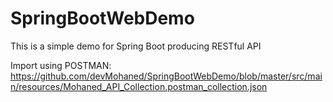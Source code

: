 # SpringBootWebDemo
This is a simple demo for Spring Boot producing RESTful API


Import using POSTMAN:
https://github.com/devMohaned/SpringBootWebDemo/blob/master/src/main/resources/Mohaned_API_Collection.postman_collection.json
